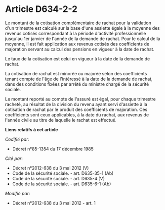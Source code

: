 # Article D634-2-2

Le montant de la cotisation complémentaire de rachat pour la validation d'un trimestre est calculé sur la base d'une assiette
égale à la moyenne des revenus cotisés correspondant à la période d'activité professionnelle jusqu'au 1er janvier de l'année
de la demande de rachat. Pour le calcul de la moyenne, il est fait application aux revenus cotisés des coefficients de
majoration servant au calcul des pensions en vigueur à la date de rachat. 

Le taux de la cotisation est celui en vigueur à la date de la demande de rachat. 

La cotisation de rachat est minorée ou majorée selon                            des coefficients tenant compte de l'âge de
l'intéressé à la date de la demande de rachat, dans des conditions fixées par arrêté du ministre chargé de la sécurité
sociale. 

Le montant reporté au compte de l'assuré est égal, pour chaque trimestre racheté, au résultat de la division du revenu ayant
servi d'assiette à la cotisation de rachat par le produit des coefficients de majoration. Ces coefficients sont ceux
applicables, à la date du rachat, aux revenus de l'année civile au titre de laquelle le rachat est effectué.

**Liens relatifs à cet article**

_Codifié par_:

  - Décret n°85-1354 du 17 décembre 1985

_Cité par_:

  - Décret n°2012-638 du 3 mai 2012 (V)
  - Code de la sécurité sociale. - art. D635-35-1 (Ab)
  - Code de la sécurité sociale. - art. D635-4 (V)
  - Code de la sécurité sociale. - art. D635-6-1 (Ab)

_Modifié par_:

  - Décret n°2012-638 du 3 mai 2012 - art. 1

